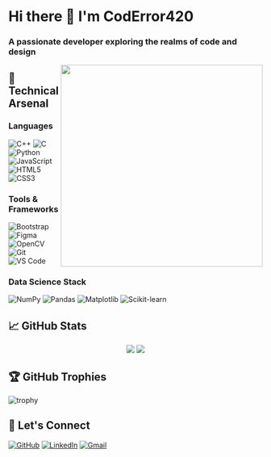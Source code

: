 # Hi there 👋 I'm CodError420

### A passionate developer exploring the realms of code and design

<img align="right" src="https://github-readme-stats.vercel.app/api?username=coderror420&show_icons=true&theme=dark" width="400"/>

## 🔧 Technical Arsenal

### **Languages**
![C++](https://img.shields.io/badge/-C++-00599C?style=flat-square&logo=c%2B%2B&logoColor=white)
![C](https://img.shields.io/badge/-C-A8B9CC?style=flat-square&logo=c&logoColor=black)
![Python](https://img.shields.io/badge/-Python-3776AB?style=flat-square&logo=python&logoColor=white)
![JavaScript](https://img.shields.io/badge/-JavaScript-F7DF1E?style=flat-square&logo=javascript&logoColor=black)
![HTML5](https://img.shields.io/badge/-HTML5-E34F26?style=flat-square&logo=html5&logoColor=white)
![CSS3](https://img.shields.io/badge/-CSS3-1572B6?style=flat-square&logo=css3&logoColor=white)

### **Tools & Frameworks**
![Bootstrap](https://img.shields.io/badge/-Bootstrap-7952B3?style=flat-square&logo=bootstrap&logoColor=white)
![Figma](https://img.shields.io/badge/-Figma-F24E1E?style=flat-square&logo=figma&logoColor=white)
![OpenCV](https://img.shields.io/badge/-OpenCV-5C3EE8?style=flat-square&logo=opencv&logoColor=white)
![Git](https://img.shields.io/badge/-Git-F05032?style=flat-square&logo=git&logoColor=white)
![VS Code](https://img.shields.io/badge/-VS%20Code-007ACC?style=flat-square&logo=visual-studio-code&logoColor=white)

### **Data Science Stack**
![NumPy](https://img.shields.io/badge/-NumPy-013243?style=flat-square&logo=numpy&logoColor=white)
![Pandas](https://img.shields.io/badge/-Pandas-150458?style=flat-square&logo=pandas&logoColor=white)
![Matplotlib](https://img.shields.io/badge/-Matplotlib-11557C?style=flat-square&logo=python&logoColor=white)
![Scikit-learn](https://img.shields.io/badge/-Scikit--learn-F7931E?style=flat-square&logo=scikit-learn&logoColor=white)

## 📈 GitHub Stats

<p align="center">
  <img src="https://github-readme-streak-stats.herokuapp.com/?user=coderror420&theme=dark" />
  <img src="https://github-readme-stats.vercel.app/api/top-langs/?username=coderror420&layout=compact&theme=dark" />
</p>

## 🏆 GitHub Trophies

![trophy](https://github-profile-trophy.vercel.app/?username=coderror420&theme=onedark)

## 🤝 Let's Connect

[![GitHub](https://img.shields.io/badge/-GitHub-181717?style=for-the-badge&logo=github)](https://github.com/coderror420)
[![LinkedIn](https://img.shields.io/badge/-LinkedIn-0077B5?style=for-the-badge&logo=linkedin)](https://www.linkedin.com/in/kanishkapandey23/)
[![Gmail](https://img.shields.io/badge/-Gmail-D14836?style=for-the-badge&logo=gmail&logoColor=white)](mailto:kanishkapandey2308.com)
